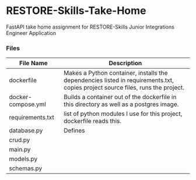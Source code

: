 # RESTORE-Skills-Take-Home
FastAPI take home assignment for RESTORE-Skills Junior Integrations Engineer Application

### Files
| File Name | Description |
|--------------------|---|
| dockerfile         | Makes a Python container, installs the dependencies listed in requirements.txt, copies project source files, runs the project. |
| docker-compose.yml | Builds a container out of the dockerfile in this directory as well as a postgres image. |
| requirements.txt   | list of python modules I use for this project, dockerfile reads this. |
| database.py        | Defines|
| crud.py            | |
| main.py            | |
| models.py          | |
| schemas.py         | |
